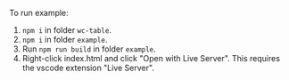 
To run example:

1. `npm i` in folder `wc-table`.
2. `npm i` in folder `example`.
3. Run `npm run build` in folder `example`.
4. Right-click index.html and click "Open with Live Server". This requires the vscode extension "Live Server".